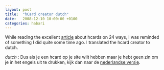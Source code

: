 ```yaml
---
layout: post
title:  "hCard creator dutch"
date:   2008-12-10 10:00:00 +0100
categories: habari
---
```

<p>While reading the excellent <a href="http://24ways.org/2008/a-christmas-hcard-from-me-to-you">article</a> about hcards on 24 ways, I was reminded of something I did quite some time ago. I translated the hcard creator to dutch.</p><p lang ="nl"><em>dutch : </em>Dus als je een hcard op je site wilt hebben maar je hebt geen zin om je in het engels uit te drukken, kijk dan naar de <a href="http://wnas.nl/microformats/hcard/hcardCreator.html">nederlandse versie</a>.</p>